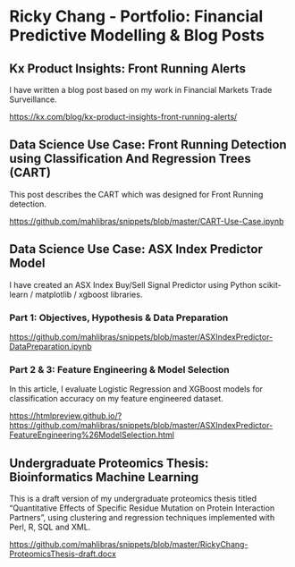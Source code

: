 # Ricky Chang - Portfolio: Financial Predictive Modelling &amp; Blog Posts


## Kx Product Insights: Front Running Alerts
I have written a blog post based on my work in Financial Markets Trade Surveillance.

https://kx.com/blog/kx-product-insights-front-running-alerts/

## Data Science Use Case: Front Running Detection using Classification And Regression Trees (CART)
This post describes the CART which was designed for Front Running detection.

https://github.com/mahlibras/snippets/blob/master/CART-Use-Case.ipynb

## Data Science Use Case: ASX Index Predictor Model
I have created an ASX Index Buy/Sell Signal Predictor using Python scikit-learn / matplotlib / xgboost libraries.

### Part 1: Objectives, Hypothesis & Data Preparation
https://github.com/mahlibras/snippets/blob/master/ASXIndexPredictor-DataPreparation.ipynb

### Part 2 & 3: Feature Engineering & Model Selection
In this article, I evaluate Logistic Regression and XGBoost models for classification accuracy on my feature engineered dataset.

https://htmlpreview.github.io/?https://github.com/mahlibras/snippets/blob/master/ASXIndexPredictor-FeatureEngineering%26ModelSelection.html

## Undergraduate Proteomics Thesis: Bioinformatics Machine Learning
This is a draft version of my undergraduate proteomics thesis titled “Quantitative Effects of Specific Residue Mutation on Protein Interaction Partners”, using clustering and regression techniques implemented with Perl, R, SQL and XML.

https://github.com/mahlibras/snippets/blob/master/RickyChang-ProteomicsThesis-draft.docx


